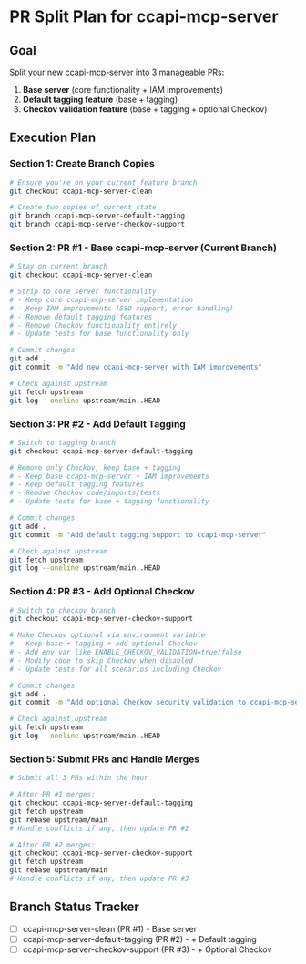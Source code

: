 # PR Split Plan for ccapi-mcp-server

## Goal
Split your new ccapi-mcp-server into 3 manageable PRs:
1. **Base server** (core functionality + IAM improvements)
2. **Default tagging feature** (base + tagging)
3. **Checkov validation feature** (base + tagging + optional Checkov)

## Execution Plan

### Section 1: Create Branch Copies
```bash
# Ensure you're on your current feature branch
git checkout ccapi-mcp-server-clean

# Create two copies of current state
git branch ccapi-mcp-server-default-tagging
git branch ccapi-mcp-server-checkov-support
```

### Section 2: PR #1 - Base ccapi-mcp-server (Current Branch)
```bash
# Stay on current branch
git checkout ccapi-mcp-server-clean

# Strip to core server functionality
# - Keep core ccapi-mcp-server implementation
# - Keep IAM improvements (SSO support, error handling)
# - Remove default tagging features
# - Remove Checkov functionality entirely
# - Update tests for base functionality only

# Commit changes
git add .
git commit -m "Add new ccapi-mcp-server with IAM improvements"

# Check against upstream
git fetch upstream
git log --oneline upstream/main..HEAD
```

### Section 3: PR #2 - Add Default Tagging
```bash
# Switch to tagging branch
git checkout ccapi-mcp-server-default-tagging

# Remove only Checkov, keep base + tagging
# - Keep base ccapi-mcp-server + IAM improvements
# - Keep default tagging features
# - Remove Checkov code/imports/tests
# - Update tests for base + tagging functionality

# Commit changes  
git add .
git commit -m "Add default tagging support to ccapi-mcp-server"

# Check against upstream
git fetch upstream
git log --oneline upstream/main..HEAD
```

### Section 4: PR #3 - Add Optional Checkov
```bash
# Switch to checkov branch
git checkout ccapi-mcp-server-checkov-support

# Make Checkov optional via environment variable
# - Keep base + tagging + add optional Checkov
# - Add env var like ENABLE_CHECKOV_VALIDATION=true/false
# - Modify code to skip Checkov when disabled
# - Update tests for all scenarios including Checkov

# Commit changes
git add .
git commit -m "Add optional Checkov security validation to ccapi-mcp-server"

# Check against upstream
git fetch upstream  
git log --oneline upstream/main..HEAD
```

### Section 5: Submit PRs and Handle Merges
```bash
# Submit all 3 PRs within the hour

# After PR #1 merges:
git checkout ccapi-mcp-server-default-tagging
git fetch upstream
git rebase upstream/main
# Handle conflicts if any, then update PR #2

# After PR #2 merges:
git checkout ccapi-mcp-server-checkov-support  
git fetch upstream
git rebase upstream/main
# Handle conflicts if any, then update PR #3
```

## Branch Status Tracker
- [ ] ccapi-mcp-server-clean (PR #1) - Base server
- [ ] ccapi-mcp-server-default-tagging (PR #2) - + Default tagging  
- [ ] ccapi-mcp-server-checkov-support (PR #3) - + Optional Checkov